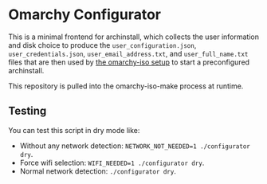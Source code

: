 # Omarchy Configurator

This is a minimal frontend for archinstall, which collects the user information and disk choice to produce the `user_configuration.json`, `user_credentials.json`, `user_email_address.txt`, and `user_full_name.txt` files that are then used by [the omarchy-iso setup](https://github.com/erlimar/omarchy-iso) to start a preconfigured archinstall.

This repository is pulled into the omarchy-iso-make process at runtime.

## Testing

You can test this script in dry mode like:
- Without any network detection: `NETWORK_NOT_NEEDED=1 ./configurator dry`.
- Force wifi selection: `WIFI_NEEDED=1 ./configurator dry`.
- Normal network detection: `./configurator dry`.
